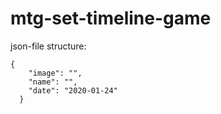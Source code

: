 # mtg-set-timeline-game

json-file structure:

```
{
    "image": "",
    "name": "",
    "date": "2020-01-24"
  }
```
